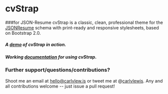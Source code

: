 # cvStrap
###for JSON-Resume
cvStrap is a classic, clean, professional theme for the [JSONResume](https://github.com/jsonresume) schema with print-ready and responsive stylesheets, based on Bootstrap 2.0.

##### A [demo](http://cv.carlvlewis.net) of cvStrap in action.
##### Working [documentation](http://carlvlewis.github.io/cvStrap/) for using cvStrap.

### Further support/questions/contributions?
Shoot me an email at hello@carlvlew.is or tweet me at @[carlvlewis](http://twitter.com/carlvlewis). Any and all contributions welcome -- just issue a pull request!

